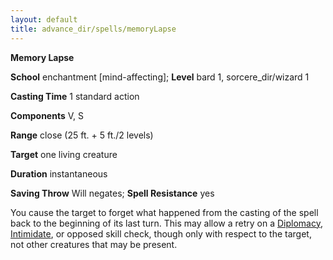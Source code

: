 ```yaml
---
layout: default
title: advance_dir/spells/memoryLapse
---
```

 **Memory Lapse**

**School** enchantment [mind-affecting]; **Level** bard 1, sorcere_dir/wizard 1

**Casting Time** 1 standard action

**Components** V, S

**Range** close (25 ft. + 5 ft./2 levels)

**Target** one living creature

**Duration** instantaneous

**Saving Throw** Will negates; **Spell Resistance** yes

You cause the target to forget what happened from the casting of the spell back to the beginning of its last turn. This may allow a retry on a [Diplomacy](../../skill_dir/diplomacy#_diplomacy), [Intimidate](../../skill_dir/intimidate#_intimidate), or opposed skill check, though only with respect to the target, not other creatures that may be present.

